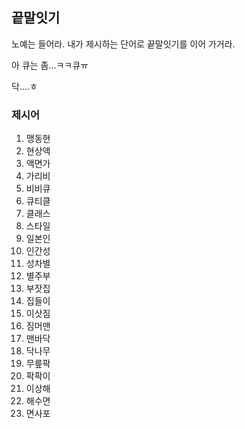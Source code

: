 ## 끝말잇기

노예는 들어라. 내가 제시하는 단어로 끝말잇기를 이어 가거라.

아 큐는 좀...ㅋㅋ큐ㅠ

닥....ㅎ



### 제시어

1. 맹동현
2. 현상액
3. 액면가
4. 가리비
5. 비비큐
6. 큐티클
7. 클래스
8. 스타일
9. 일본인
10. 인간성
11. 성차별
12. 별주부
13. 부잣집
14. 집들이
15. 이삿짐
16. 짐머맨
17. 맨바닥
18. 닥나무
19. 무릎팍
20. 팍팍이
21. 이상해
22. 해수면
23. 면사포

